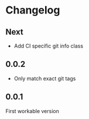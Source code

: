 # Changelog

## Next
* Add CI specific git info class

## 0.0.2
* Only match exact git tags

## 0.0.1
First workable version